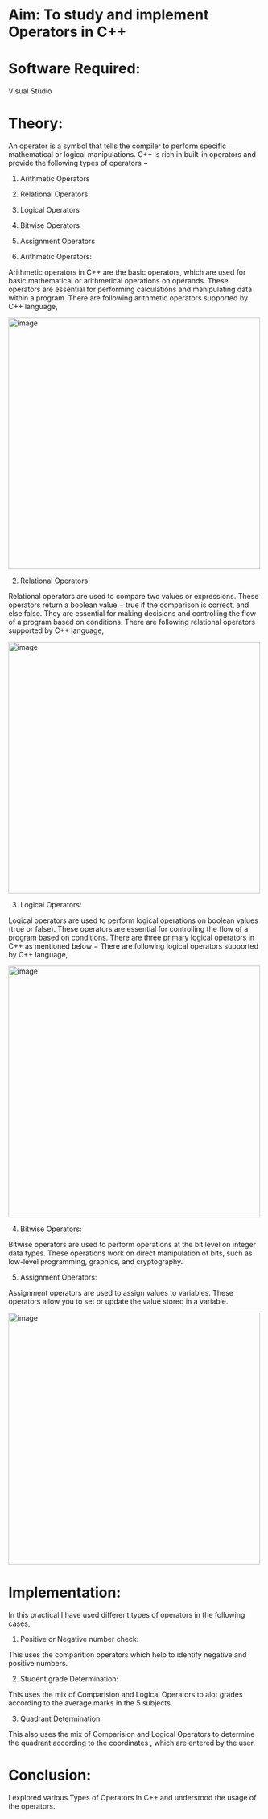 # Aim: To study and implement Operators in C++

# Software Required:
Visual  Studio

# Theory:
An operator is a symbol that tells the compiler to perform specific mathematical or logical manipulations. C++ is rich in built-in operators and provide the following types of operators −
1. Arithmetic Operators

2. Relational Operators

3. Logical Operators

4. Bitwise Operators

5. Assignment Operators

1. Arithmetic Operators:

Arithmetic operators in C++ are the basic operators, which are used for basic mathematical or arithmetical operations on operands. These operators are essential for performing calculations and manipulating data within a program.
There are following arithmetic operators supported by C++ language,

<img width="500" height="500" alt="image" src="https://github.com/user-attachments/assets/374d1285-8f98-44ce-9108-cecbe5059d66" />


2. Relational Operators:

Relational operators are used to compare two values or expressions. These operators return a boolean value − true if the comparison is correct, and else false.
They are essential for making decisions and controlling the flow of a program based on conditions.
There are following relational operators supported by C++ language,

<img width="500" height="500" alt="image" src="https://github.com/user-attachments/assets/94858685-3884-40a5-82e5-42c32dadc034" />


3. Logical Operators:

Logical operators are used to perform logical operations on boolean values (true or false). These operators are essential for controlling the flow of a program based on conditions. There are three primary logical operators in C++ as mentioned below −
There are following logical operators supported by C++ language,

<img width="500" height="500" alt="image" src="https://github.com/user-attachments/assets/50fca36e-7ac2-4b66-86c4-ef2d0fed79cd" />


4.  Bitwise Operators:
   
Bitwise operators are used to perform operations at the bit level on integer data types. These operations work on direct manipulation of bits, such as low-level programming, graphics, and cryptography.

5.  Assignment Operators:

Assignment operators are used to assign values to variables. These operators allow you to set or update the value stored in a variable.

<img width="500" height="500" alt="image" src="https://github.com/user-attachments/assets/bfe7df6f-fd00-4e9e-9ffd-1119852ecd85" />


# Implementation:
In this practical I have used different types of operators in the following cases,

1. Positive or Negative number check:

This uses the comparition operators which help to identify negative and positive numbers.

2. Student grade Determination:

This uses the mix of Comparision and Logical Operators to alot grades according to the average marks in the 5 subjects.

3. Quadrant Determination:

This also uses the mix of Comparision and Logical Operators to determine the quadrant according to the coordinates , which are entered by the user.

# Conclusion:
I explored various Types of Operators in C++ and understood the usage of the operators.
